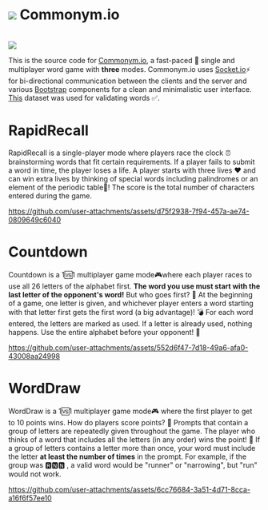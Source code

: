 <h1><img src="https://i.imgur.com/fpzuXcs.png"> Commonym.io</h1>

<br>

<img src="https://i.imgur.com/y1U5dfg.png"/>

<br>

This is the source code for [Commonym.io](https://www.commonym.io/), a fast-paced 🏃 single and multiplayer word game with <b>three</b> modes. Commonym.io uses [Socket.io](https://socket.io/)⚡ for bi-directional communication between the clients and the server and various [Bootstrap](https://getbootstrap.com/) components for a clean and minimalistic user interface. [This](https://raw.githubusercontent.com/dwyl/english-words/master/words.txt) dataset was used for validating words ✅.

<h1>
RapidRecall
</h1>
<p>RapidRecall is a single-player mode where players race the clock ⏰ brainstorming words that fit certain requirements. If a player fails to submit a word in time, the player loses a life. A player starts with three lives ❤️ and can win extra lives by thinking of special words including palindromes or an element of the periodic table🧪! The score is the total number of characters entered during the game.</p>

https://github.com/user-attachments/assets/d75f2938-7f94-457a-ae74-0809649c6040

<h1>
Countdown
</h1>
<p>
Countdown is a 1🆚1 multiplayer game mode🎮where each player races to use all 26 letters of the alphabet first. <b>The word you use must start with the last letter of the opponent&#39;s word!</b> But who goes first? 🤔 At the beginning of a game, one letter is given, and whichever player enters a word starting with that letter first gets the first word (a big advantage)! 💣 For each word entered, the letters are marked as used. If a letter is already used, nothing happens. Use the entire alphabet before your opponent! 🏁
</p>

https://github.com/user-attachments/assets/552d6f47-7d18-49a6-afa0-43008aa24998

<h1>
WordDraw
</h1>
<p>
WordDraw is a 1🆚1 multiplayer game mode🎮 where the first player to get to 10 points wins. How do players score points? 🤔 Prompts that contain a group of letters are repeatedly given throughout the game. The player who thinks of a word that includes all the letters (in any order) wins the point! 🧠 If a group of letters contains a letter more than once, your word must include the letter <b>at least the number of times</b> in the prompt. For example, if the group was 🆁🅽🅽 , a valid word would be &#34;runner&#34; or &#34;narrowing&#34;, but &#34;run&#34; would not work.
</p>

https://github.com/user-attachments/assets/6cc76684-3a51-4d71-8cca-a16f6f57ee10



